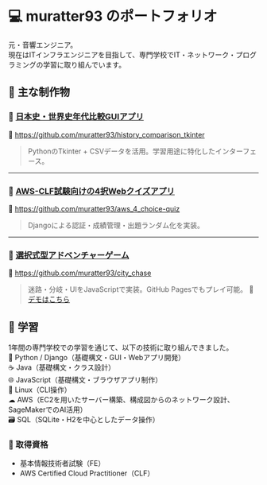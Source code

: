 # 💻 muratter93 のポートフォリオ

元・音響エンジニア。  
現在はITインフラエンジニアを目指して、専門学校でIT・ネットワーク・プログラミングの学習に取り組んでいます。



## 🌟 主な制作物

### 🧠 [日本史・世界史年代比較GUIアプリ](https://github.com/muratter93/history_comparison_tkinter)
🔗 https://github.com/muratter93/history_comparison_tkinter  
> PythonのTkinter + CSVデータを活用。学習用途に特化したインターフェース。

---

### 🧩 [AWS-CLF試験向けの4択Webクイズアプリ](https://github.com/muratter93/aws_4_choice-quiz)
🔗 https://github.com/muratter93/aws_4_choice-quiz  
> Djangoによる認証・成績管理・出題ランダム化を実装。

---

### 🚓 [選択式型アドベンチャーゲーム](https://github.com/muratter93/city_chase)
🔗 https://github.com/muratter93/city_chase  
> 迷路・分岐・UIをJavaScriptで実装。GitHub Pagesでもプレイ可能。
> 🚀 [デモはこちら](https://muratter93.github.io/city_chase/)  


## 📘 学習
1年間の専門学校での学習を通じて、以下の技術に取り組んできました。  
🐍 Python / Django（基礎構文・GUI・Webアプリ開発）  
☕ Java（基礎構文・クラス設計）  
🌐 JavaScript（基礎構文・ブラウザアプリ制作）  
🐧 Linux（CLI操作）  
☁ AWS（EC2を用いたサーバー構築、構成図からのネットワーク設計、SageMakerでのAI活用）  
🗃 SQL（SQLite・H2を中心としたデータ操作）

### 🧾 取得資格
- 基本情報技術者試験（FE）
- AWS Certified Cloud Practitioner（CLF）
